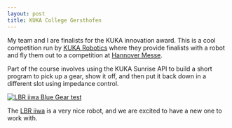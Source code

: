 ```yaml
---
layout: post
title: KUKA College Gersthofen
---
```


My team and I are finalists for the KUKA innovation award. This is a cool competition run by [KUKA Robotics](http://www.kuka-ag.de/en/start.htm) where they provide finalists with a robot and fly them out to a competition at [Hannover Messe](http://www.hannovermesse.de/home).

Part of the course involves using the KUKA Sunrise API to build a short program to pick up a gear, show it off, and then put it back down in a different slot using impedance control.

[![LBR iiwa Blue Gear test](http://img.youtube.com/vi/Dn02yD5TXxg/0.jpg)](https://www.youtube.com/watch?v=Dn02yD5TXxg)

The [LBR iiwa](http://www.kuka-lbr-iiwa.com/) is a very nice robot, and we are excited to have a new one to work with.

